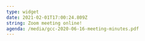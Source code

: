 ```yaml
---
type: widget
date: 2021-02-01T17:00:24.809Z
string: Zoom meeting online!
agenda: /media/gcc-2020-06-16-meeting-minutes.pdf
---
```

